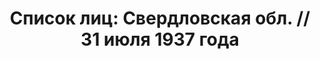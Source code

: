 ---
title: 'Список лиц: Свердловская обл. // 31 июля 1937 года'
description: РГАСПИ, ф.17, т.2, оп.171, дело 410, лист 138
images:
- /disk/pictures/v02/17-171-410-138.jpg
- /disk/pictures/v02/17-171-410-139.jpg
- /disk/pictures/v02/17-171-410-140.jpg
- /disk/pictures/v02/17-171-410-141.jpg
- /disk/pictures/v02/17-171-410-142.jpg
- /disk/pictures/v02/17-171-410-143.jpg
---